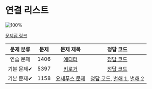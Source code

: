 # 연결 리스트

![100%](https://progress-bar.dev/3/?scale=3&title=progress&width=500&color=babaca&suffix=/3)

[문제집 링크](https://www.acmicpc.net/workbook/view/7308)

| 문제 분류  | 문제 |                       문제 제목                       |                                                        정답 코드                                                        |
| :--------: | :--: | :---------------------------------------------------: | :---------------------------------------------------------------------------------------------------------------------: |
| 연습 문제  | 1406 |    [에디터](https://www.acmicpc.net/problem/1406)     |                                         [정답 코드](../0x04/solutions/1406.cpp)                                         |
| 기본 문제✔ | 5397 |    [키로거](https://www.acmicpc.net/problem/5397)     |                                         [정답 코드](../0x04/solutions/5397.cpp)                                         |
| 기본 문제✔ | 1158 | [요세푸스 문제](https://www.acmicpc.net/problem/1158) | [정답 코드](../0x04/solutions/1158.cpp), [별해 1](../0x04/solutions/1158_1.cpp), [별해 2](../0x04/solutions/1158_2.cpp) |
